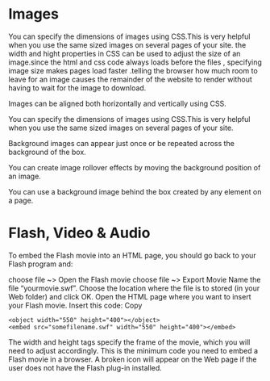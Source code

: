 # Images #
You can specify the dimensions of images using CSS.This is very helpful when you use the same sized images on several pages of your site.
the width and hight properties in CSS can be used to adjust the size of an image.since the html and css code always loads before the files , specifying image size makes pages load faster .telling the browser how much room to leave for an image causes the remainder of the website to render without having to wait for the image to download.

Images can be aligned both horizontally and vertically using CSS.

You can specify the dimensions of images using CSS.This is very helpful when you use the same sized images on several pages of your site.

Background images can appear just once or be repeated across the background of the box.

You can create image rollover effects by moving the background position of an image.

You can use a background image behind the box created by any element on a page.

# Flash, Video & Audio #

To embed the Flash movie into an HTML page, you should go back to your Flash program and:

choose file ~> Open the Flash movie
choose file ~> Export Movie
Name the file “yourmovie.swf”. Choose the location where the file is to stored (in your Web folder) and click OK.
Open the HTML page where you want to insert your Flash movie. Insert this code:
Copy
```
<object width="550" height="400"></object>
<embed src="somefilename.swf" width="550" height="400"></embed>
```
The width and height tags specify the frame of the movie, which you will need to adjust accordingly. This is the minimum code you need to embed a Flash movie in a browser. A broken icon will appear on the Web page if the user does not have the Flash plug-in installed.